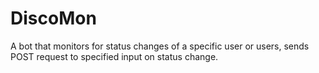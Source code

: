 # DiscoMon
A bot that monitors for status changes of a specific user or users, sends POST request to specified input on status change.
